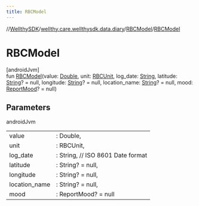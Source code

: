 ```yaml
---
title: RBCModel
---
```

//[WellthySDK](../../../index.html)/[wellthy.care.wellthysdk.data.diary](../index.html)/[RBCModel](index.html)/[RBCModel](-r-b-c-model.html)



# RBCModel



[androidJvm]\
fun [RBCModel](-r-b-c-model.html)(value: [Double](https://kotlinlang.org/api/latest/jvm/stdlib/kotlin/-double/index.html), unit: [RBCUnit](../-r-b-c-unit/index.html), log_date: [String](https://kotlinlang.org/api/latest/jvm/stdlib/kotlin/-string/index.html), latitude: [String](https://kotlinlang.org/api/latest/jvm/stdlib/kotlin/-string/index.html)? = null, longitude: [String](https://kotlinlang.org/api/latest/jvm/stdlib/kotlin/-string/index.html)? = null, location_name: [String](https://kotlinlang.org/api/latest/jvm/stdlib/kotlin/-string/index.html)? = null, mood: [ReportMood](../-report-mood/index.html)? = null)



## Parameters


androidJvm

| | |
|---|---|
| value | : Double, |
| unit | : RBCUnit, |
| log_date | : String, // ISO 8601 Date format |
| latitude | : String? = null, |
| longitude | : String? = null, |
| location_name | : String? = null, |
| mood | : ReportMood? = null |




